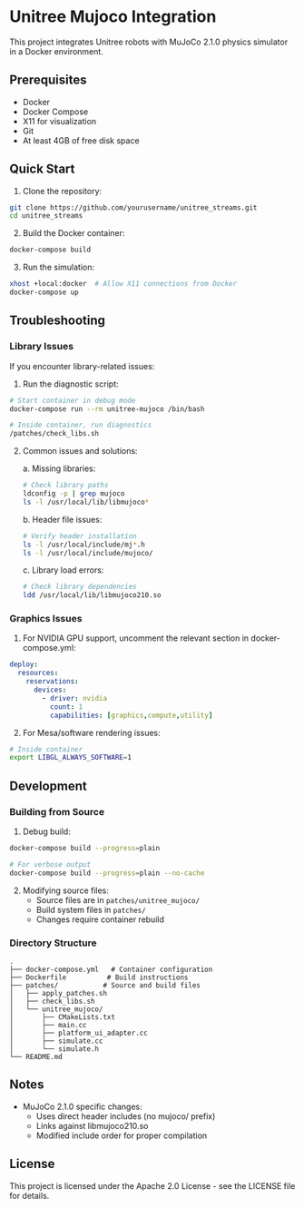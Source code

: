 # Unitree Mujoco Integration

This project integrates Unitree robots with MuJoCo 2.1.0 physics simulator in a Docker environment.

## Prerequisites

- Docker
- Docker Compose
- X11 for visualization
- Git
- At least 4GB of free disk space

## Quick Start

1. Clone the repository:
```bash
git clone https://github.com/yourusername/unitree_streams.git
cd unitree_streams
```

2. Build the Docker container:
```bash
docker-compose build
```

3. Run the simulation:
```bash
xhost +local:docker  # Allow X11 connections from Docker
docker-compose up
```

## Troubleshooting

### Library Issues

If you encounter library-related issues:

1. Run the diagnostic script:
```bash
# Start container in debug mode
docker-compose run --rm unitree-mujoco /bin/bash

# Inside container, run diagnostics
/patches/check_libs.sh
```

2. Common issues and solutions:

   a. Missing libraries:
   ```bash
   # Check library paths
   ldconfig -p | grep mujoco
   ls -l /usr/local/lib/libmujoco*
   ```

   b. Header file issues:
   ```bash
   # Verify header installation
   ls -l /usr/local/include/mj*.h
   ls -l /usr/local/include/mujoco/
   ```

   c. Library load errors:
   ```bash
   # Check library dependencies
   ldd /usr/local/lib/libmujoco210.so
   ```

### Graphics Issues

1. For NVIDIA GPU support, uncomment the relevant section in docker-compose.yml:
```yaml
deploy:
  resources:
    reservations:
      devices:
        - driver: nvidia
          count: 1
          capabilities: [graphics,compute,utility]
```

2. For Mesa/software rendering issues:
```bash
# Inside container
export LIBGL_ALWAYS_SOFTWARE=1
```

## Development

### Building from Source

1. Debug build:
```bash
docker-compose build --progress=plain

# For verbose output
docker-compose build --progress=plain --no-cache
```

2. Modifying source files:
   - Source files are in `patches/unitree_mujoco/`
   - Build system files in `patches/`
   - Changes require container rebuild

### Directory Structure

```
.
├── docker-compose.yml   # Container configuration
├── Dockerfile          # Build instructions
├── patches/           # Source and build files
│   ├── apply_patches.sh
│   ├── check_libs.sh
│   └── unitree_mujoco/
│       ├── CMakeLists.txt
│       ├── main.cc
│       ├── platform_ui_adapter.cc
│       ├── simulate.cc
│       └── simulate.h
└── README.md
```

## Notes

- MuJoCo 2.1.0 specific changes:
  - Uses direct header includes (no mujoco/ prefix)
  - Links against libmujoco210.so
  - Modified include order for proper compilation

## License

This project is licensed under the Apache 2.0 License - see the LICENSE file for details.